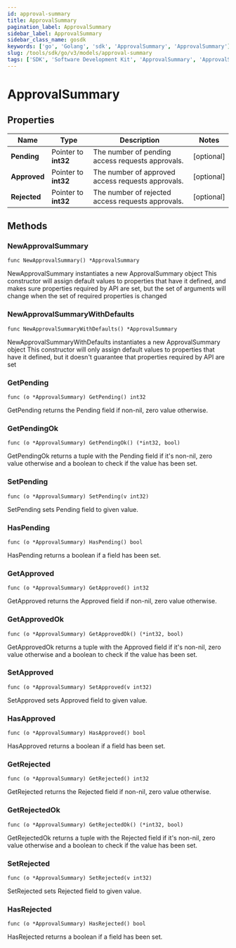 ```yaml
---
id: approval-summary
title: ApprovalSummary
pagination_label: ApprovalSummary
sidebar_label: ApprovalSummary
sidebar_class_name: gosdk
keywords: ['go', 'Golang', 'sdk', 'ApprovalSummary', 'ApprovalSummary']
slug: /tools/sdk/go/v3/models/approval-summary
tags: ['SDK', 'Software Development Kit', 'ApprovalSummary', 'ApprovalSummary']
---
```


# ApprovalSummary

## Properties

| Name | Type | Description | Notes |
| --- | --- | --- | --- |
| **Pending** | Pointer to **int32** | The number of pending access requests approvals. | [optional] |
| **Approved** | Pointer to **int32** | The number of approved access requests approvals. | [optional] |
| **Rejected** | Pointer to **int32** | The number of rejected access requests approvals. | [optional] |

## Methods

### NewApprovalSummary

`func NewApprovalSummary() *ApprovalSummary`

NewApprovalSummary instantiates a new ApprovalSummary object This constructor will assign default values to properties that have it defined, and makes sure properties required by API are set, but the set of arguments will change when the set of required properties is changed

### NewApprovalSummaryWithDefaults

`func NewApprovalSummaryWithDefaults() *ApprovalSummary`

NewApprovalSummaryWithDefaults instantiates a new ApprovalSummary object This constructor will only assign default values to properties that have it defined, but it doesn't guarantee that properties required by API are set

### GetPending

`func (o *ApprovalSummary) GetPending() int32`

GetPending returns the Pending field if non-nil, zero value otherwise.

### GetPendingOk

`func (o *ApprovalSummary) GetPendingOk() (*int32, bool)`

GetPendingOk returns a tuple with the Pending field if it's non-nil, zero value otherwise and a boolean to check if the value has been set.

### SetPending

`func (o *ApprovalSummary) SetPending(v int32)`

SetPending sets Pending field to given value.

### HasPending

`func (o *ApprovalSummary) HasPending() bool`

HasPending returns a boolean if a field has been set.

### GetApproved

`func (o *ApprovalSummary) GetApproved() int32`

GetApproved returns the Approved field if non-nil, zero value otherwise.

### GetApprovedOk

`func (o *ApprovalSummary) GetApprovedOk() (*int32, bool)`

GetApprovedOk returns a tuple with the Approved field if it's non-nil, zero value otherwise and a boolean to check if the value has been set.

### SetApproved

`func (o *ApprovalSummary) SetApproved(v int32)`

SetApproved sets Approved field to given value.

### HasApproved

`func (o *ApprovalSummary) HasApproved() bool`

HasApproved returns a boolean if a field has been set.

### GetRejected

`func (o *ApprovalSummary) GetRejected() int32`

GetRejected returns the Rejected field if non-nil, zero value otherwise.

### GetRejectedOk

`func (o *ApprovalSummary) GetRejectedOk() (*int32, bool)`

GetRejectedOk returns a tuple with the Rejected field if it's non-nil, zero value otherwise and a boolean to check if the value has been set.

### SetRejected

`func (o *ApprovalSummary) SetRejected(v int32)`

SetRejected sets Rejected field to given value.

### HasRejected

`func (o *ApprovalSummary) HasRejected() bool`

HasRejected returns a boolean if a field has been set.
